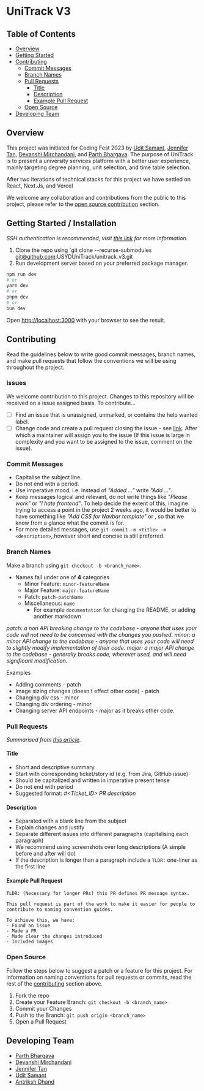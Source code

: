 # UniTrack V3

## Table of Contents

- [Overview](#overview)
- [Getting Started](#getting-started)
- [Contributing](#contributing)
	- [Commit Messages](#commit-messages)
	- [Branch Names](#branch-names)
	- [Pull Requests](#pull-requests)
		- [Title](#title)
		- [Description](#description)
		- [Example Pull Request](#example-pr)
	- [Open Source](#open-source)
- [Developing Team](#developing-team)

## Overview

This project was initiated for Coding Fest 2023 by [Udit
Samant](https://github.com/goodgameruler), [Jennifer
Tan](https://github.com/jennifermtan), [Devanshi
Mirchandani](https://github.com/devanshimirchandani), and [Parth
Bhargava](https://github.com/gitparth12). The purpose of UniTrack is to present
a university services platform with a better user experience, mainly targeting
degree planning, unit selection, and time table selection.

After two iterations of technical stacks for this project we have settled on React, Next.Js, and Vercel

We welcome any collaboration and contributions from the public to this project, please refer to the [open source contribution](#open-source) section.

## Getting Started / Installation

*SSH authentication is recommended, visit [this link](https://docs.github.com/en/authentication/connecting-to-github-with-ssh/adding-a-new-ssh-key-to-your-github-account) for more information.*
1. Clone the repo using `git clone --recurse-submodules git@github.com:USYDUniTrack/unitrack_v3.git
2. Run development server based on your preferred package manager.

```bash
npm run dev
# or
yarn dev
# or
pnpm dev
# or
bun dev
```

Open [http://localhost:3000](http://localhost:3000) with your browser to see the result.

## Contributing

Read the guidelines below to write good commit messages, branch names, and make pull requests that follow the conventions we will be using throughout the project.

### Issues
We welcome contribution to this project. Changes to this repository will be received on a issue assigned basis. To contribute...

- [ ] Find an issue that is unassigned, unmarked, or contains the help wanted label.
- [ ] Change code and create a pull request closing the issue - see [link](https://docs.github.com/en/issues/tracking-your-work-with-issues/linking-a-pull-request-to-an-issue). After which a maintainer will assign you to the issue (If this issue is large in complexity and you want to be assigned to the issue, comment on the issue).

### Commit Messages

- Capitalise the subject line.
- Do not end with a period.
- Use imperative mood, i.e. instead of *"Added ..."* write *"Add ..."*.
- Keep messages logical and relevant, do not write things like *"Please work"* or *"I hate frontend"*. To help decide the extent of this, imagine trying to access a point in the project 2 weeks ago, it would be better to have something like *"Add CSS for Navbar template"* or , so that we know from a glance what the commit is for.
- For more detailed messages, use `git commit -m <title> -m <description>`, however short and concise is still preferred.

### Branch Names
Make a branch using `git checkout -b <branch_name>`.
- Names fall under one of **4** categories
	- Minor Feature: `minor-featureName`
	- Major Feature: `major-featureName`
	- Patch: `patch-patchName`
	- Miscellaneous: `name`
		- For example `documentation` for changing the README, or adding another markdown

_patch: a non API breaking change to the codebase - anyone that uses your code will not need to be concerned with the changes you pushed._
_minor: a minor API change to the codebase - anyone that uses your code will need to slightly modify implementation of their code._
_major: a major API change to the codebase - generally breaks code, wherever used, and will need significant modification._

Examples
- Adding comments - patch
- Image sizing changes (doesn't effect other code) - patch
- Changing div css - minor
- Changing div ordering - minor
- Changing server API endpoints - major as it breaks other code.

### Pull Requests
*Summarised from [this article](https://namingconvention.org/git/pull-request-naming.html).*

#### Title
- Short and descriptive summary
- Start with corresponding ticket/story id (e.g. from Jira, GitHub issue)
- Should be capitalized and written in imperative present tense
- Do not end with period
- Suggested format: *#<Ticket_ID> PR description*

#### Description
- Separated with a blank line from the subject
- Explain changes and justify
- Separate different issues into different paragraphs (capitalising each paragraph)
- We recommend using screenshots over long descriptions (A simple before and after will do)
- If the description is longer than a paragraph include a `TLDR:` one-liner as the first line

#### Example Pull Request
```
TLDR: (Necessary for longer PRs) this PR defines PR message syntax.

This pull request is part of the work to make it easier for people to contribute to naming convention guides.

To achieve this, we have:
- Found an issue
- Made a PR
- Made clear the changes introduced
- Included images
```

### Open Source

Follow the steps below to suggest a patch or a feature for this project. For information on naming conventions for pull requests or commits, read the rest of the [contributing](#contributing) section above.

1. Fork the repo
2. Create your Feature Branch: `git checkout -b <branch_name>`
3. Commit your Changes
4. Push to the Branch: `git push origin <branch_name>`
5. Open a Pull Request

## Developing Team
- [Parth Bhargava](https://github.com/gitparth12)
- [Devanshi Mirchandani](https://github.com/devanshimirchandani)
- [Jennifer Tan](https://github.com/jennifermtan)
- [Udit Samant](https://github.com/goodgameruler)
- [Antriksh Dhand](https://github.com/antrikshdhand)
